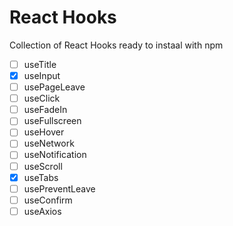 # React Hooks

Collection of React Hooks ready to instaal with npm

- [ ] useTitle
- [x] useInput
- [ ] usePageLeave
- [ ] useClick
- [ ] useFadeIn
- [ ] useFullscreen
- [ ] useHover
- [ ] useNetwork
- [ ] useNotification
- [ ] useScroll
- [x] useTabs
- [ ] usePreventLeave
- [ ] useConfirm
- [ ] useAxios